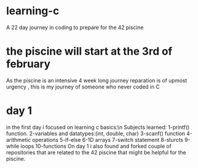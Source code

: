 # learning-c
A 22 day journey in coding to prepare for the 42 piscine
# the piscine will start at the 3rd of february
As the piscine is an intensive 4 week long journey reparation is of upmost urgency , this is my journey of someone who never coded in C
# day 1
in the first day i focused on learning c basics:\n
Subjects learned:
1-printf() function.
2-variables and datatypes:(int, double, char)
3-scanf() function
4-arithmetic operations
5-if-else
6-1D arrays
7-switch statement
8-sturcts
9-while loops
10-functions
On day 1 i also found and forked couple of repositories that are related to the 42 piscine that might be helpful for the piscine.
